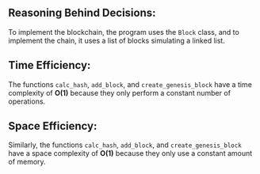 ## Reasoning Behind Decisions:
To implement the blockchain, the program uses the `Block` class, and to implement the chain, it uses a list of blocks simulating a linked list.

## Time Efficiency:
The functions `calc_hash`, `add_block`, and `create_genesis_block` have a time complexity of **O(1)** because they only perform a constant number of operations.

## Space Efficiency:
Similarly, the functions `calc_hash`, `add_block`, and `create_genesis_block` have a space complexity of **O(1)** because they only use a constant amount of memory.